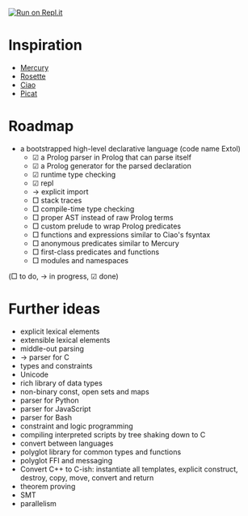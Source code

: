 [![Run on Repl.it](https://repl.it/badge/github/atnnn/extol)](https://repl.it/github/atnnn/extol)

# Inspiration

- [Mercury](http://www.mercurylang.org/)
- [Rosette](https://docs.racket-lang.org/rosette-guide/index.html)
- [Ciao](https://ciao-lang.org/)
- [Picat](http://picat-lang.org/)

# Roadmap

- a bootstrapped high-level declarative language (code name Extol)
  - ☑ a Prolog parser in Prolog that can parse itself
  - ☑ a Prolog generator for the parsed declaration
  - ☑ runtime type checking
  - ☑ repl
  - → explicit import
  - □ stack traces
  - □ compile-time type checking
  - □ proper AST instead of raw Prolog terms
  - □ custom prelude to wrap Prolog predicates
  - □ functions and expressions similar to Ciao's fsyntax
  - □ anonymous predicates similar to Mercury
  - □ first-class predicates and functions
  - □ modules and namespaces

(□ to do, → in progress, ☑ done)

# Further ideas

- explicit lexical elements
- extensible lexical elements
- middle-out parsing
- → parser for C
- types and constraints
- Unicode
- rich library of data types
- non-binary const, open sets and maps
- parser for Python
- parser for JavaScript
- parser for Bash
- constraint and logic programming
- compiling interpreted scripts by tree shaking down to C
- convert between languages
- polyglot library for common types and functions
- polyglot FFI and messaging
- Convert C++ to C-ish: instantiate all templates, explicit construct, destroy, copy, move, convert and return
- theorem proving
- SMT
- parallelism

